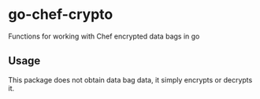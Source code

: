 # go-chef-crypto
Functions for working with Chef encrypted data bags in go

## Usage

This package does not obtain data bag data, it simply encrypts or decrypts it.